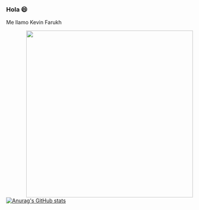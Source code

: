 ### Hola 😄

Me llamo Kevin Farukh

<img src="https://user-images.githubusercontent.com/97989061/164719491-d844a091-c763-4dc8-b220-f7256989adeb.png" align="right" width=450px></img>

 

[![Anurag's GitHub stats](https://github-readme-stats.vercel.app/api?username=kevinfarukh&hide=stars&show_icons=true&theme=tokyonight&border_radius=10px&hide_border=true)](https://github.com/anuraghazra/github-readme-stats)
